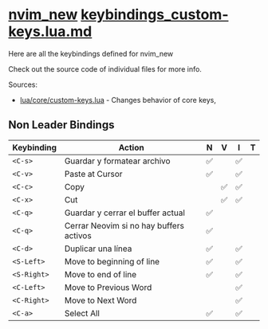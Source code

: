 <!-- ################################################################################
-- # Script: docs/keybindings_custom-keys.lua.md
-- # Author: Roberto Flores
-- # Email: fq211776@alumno.udb.edu.sv
-- # GitHub: https://github.com/Elixir-Software-Developer/
-- # Version: 1.0
-- # Description: El archivo keybindings_custom-keys.lua.md extrae todos los atajos
-- #              de teclado declarados en el archivo custom-keys.lua y los presenta
-- #              resumidos en una forma facil de entender y memorizar.
-- ################################################################################ -->


# [nvim_new](https://github.com/Elixir-Software-Developer/nvim_new) [keybindings_custom-keys.lua.md](https://github.com/Elixir-Software-Developer/nvim_new/blob/main/docs/keybindings_custom-keys.lua.md)

Here are all the keybindings defined for nvim_new

Check out the source code of individual files for more info.

Sources:

- [lua/core/custom-keys.lua](../lua/core/custom-keys.lua) - Changes behavior of core keys,

## Non Leader Bindings

| Keybinding | Action                                    | N | V | I | T |
| -----------| ------------------------------------------| - | - | - | - |
| `<C-s>`    | Guardar y formatear archivo               | ✅|   | ✅|   |
| `<C-v>`    | Paste at Cursor                           | ✅|   | ✅|   |
| `<C-c>`    | Copy <Line in insert mode>                |   | ✅| ✅|   |
| `<C-x>`    | Cut <Line in insert mode>                 |   | ✅| ✅|   |
| `<C-q>`    | Guardar y cerrar el buffer actual         | ✅|   |   |   |
| `<C-q>`    | Cerrar Neovim si no hay buffers activos   | ✅|   |   |   |
| `<C-d>`    | Duplicar una línea                        | ✅|   | ✅|   |
| `<S-Left>` | Move to beginning of line                 | ✅|   | ✅|   |
| `<S-Right>`| Move to end of line                       | ✅|   | ✅|   |
| `<C-Left>` | Move to Previous Word                     |   |   | ✅|   |
| `<C-Right>`| Move to Next Word                         |   |   | ✅|   |
| `<C-a>`    | Select All                                | ✅|   | ✅|   |
